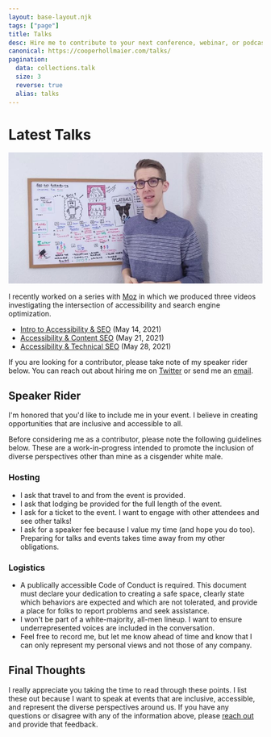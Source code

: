 ```yaml
---
layout: base-layout.njk
tags: ["page"]
title: Talks
desc: Hire me to contribute to your next conference, webinar, or podcast!
canonical: https://cooperhollmaier.com/talks/
pagination:
  data: collections.talk
  size: 3
  reverse: true
  alias: talks
---
```


# Latest Talks

<img class="hero" alt="Cooper Hollmaier standing in front of whiteboard" src="/assets/img/talks.jpg">

I recently worked on a series with <a href="https://moz.com/blog/category/whiteboard-friday">Moz</a> in which we produced three videos investigating the intersection of accessibility and search engine optimization.

- [Intro to Accessibility & SEO](/talk/intro-to-accessibility-seo/) (May 14, 2021)
- [Accessibility & Content SEO](/talk/accessibility-content-seo/) (May 21, 2021)
- [Accessibility & Technical SEO](/talk/accessibility-technical-seo/) (May 28, 2021)

If you are looking for a contributor, please take note of my speaker rider below. You can reach out about hiring me on [Twitter](https://twitter.com/CooperHollmaier) or send me an [email](mailto:cooper@hollmaier.com).

## Speaker Rider

I'm honored that you'd like to include me in your event. I believe in creating opportunities that are inclusive and accessible to all.

Before considering me as a contributor, please note the following guidelines below. These are a work-in-progress intended to promote the inclusion of diverse perspectives other than mine as a cisgender white male.

### Hosting

- I ask that travel to and from the event is provided.
- I ask that lodging be provided for the full length of the event.
- I ask for a ticket to the event. I want to engage with other attendees and see other talks!
- I ask for a speaker fee because I value my time (and hope you do too). Preparing for talks and events takes time away from my other obligations.

### Logistics

- A publically accessible Code of Conduct is required. This document must declare your dedication to creating a safe space, clearly state which behaviors are expected and which are not tolerated, and provide a place for folks to report problems and seek assistance.
- I won't be part of a white-majority, all-men lineup. I want to ensure underrepresented voices are included in the conversation.
- Feel free to record me, but let me know ahead of time and know that I can only represent my personal views and not those of any company.

## Final Thoughts

I really appreciate you taking the time to read through these points. I list these out because I want to speak at events that are inclusive, accessible, and represent the diverse perspectives around us. If you have any questions or disagree with any of the information above, please [reach out](/contact/) and provide that feedback.
